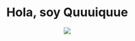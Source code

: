 <div align="center">
<h1 align="center"> Hola, soy Quuuiquue</h1>

<img src="[https://imgur.com/a/Ytw85sZ.png](https://imgur.com/gallery/quuuiquuue-Ytw85sZ)">
